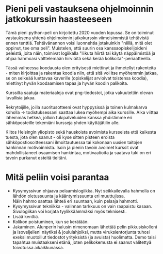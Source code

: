 # Pieni peli vastauksena ohjelmoinnin jatkokurssin haasteeseen

Tämä pieni python-peli on kirjoitettu 2020 vuoden lopussa. Se on toiminut vastauksena yhtenä ohjelmoinnin jatkokurssin viimeisimmistä tehtävistä ennen tenttiä. Tehtävänannon voisi luonnehtia jotakuinkin "niillä, mitä olet oppinut, tee oma peli". Muistelen, että suurin osa kanssaopiskelijoideni peleistä, joita näin, toimivat logiikalla "liikuta hiirtä tai käytä näppäimistöä ja ohjaa hahmoasi välttelemään hirviöitä sekä kerää kolikoita"-periaatteella.

Tässä vaiheessa koodausta olen erityisesti miettinyt ja ihmetellyt rakenteita - miten kirjoittaa ja rakentaa koodia niin, että sitä voi itse myöhemmin jatkaa, se on selkeää luettavaa kaverille (opiskelijat arvioivat toistensa koodia), miettinyt hyvän koodaamisen tapaa ja hyvän koodin palikoita.

Kurssilta saatuja materiaaleja ovat png-tiedostot, jotka vakuutettiin olevan luvallisia jakaa.

Rekrytoijille, joilla suoritusotteeni ovat hyppysissä ja toinen kulmakarva koholla -> todistuksessani saattaa lukea myöhempi aika kurssille. Aika viittaa lähemmäs hetkeä, jolloin tukipalveluiden kanssa yhdistimme eri sähköposteille tekemiäni kursseja yhden käyttäjätilin alle. 

Kiitos Helsingin yliopisto sekä hauskoista avoimista kursseista että kaikesta tuesta, jota olen saanut - oli kyse sitten pisteen eroista sähköpostiosoitteessani ilmoittautuessa tai kokonaan uusien taitojen hankinnan motivoinnista. Isoin ja pienin tavoin avoimet kurssit ovat mahdollistaneet osaamisen hankintaa, motivaatioita ja saatava tuki on eri tavoin purkanut esteitä tieltäni.

# Mitä peliin voisi parantaa

 - Kysymyssivun ohjaava pelaamislogiikka. Nyt seikkailevalla hahmolla on lähdön oletussuunta ja kääntymissuunta eri muuttujissa. <br> Näin hahmo saattaa lähteä eri suuntaan, kuin pelaaja hahmotti.
 - Kysymyssivun tekniikka - valinnan tarkkuus on vain raapaistu kasaan. Sivulogiikan voi korjata tyylikkäämmäksi myös teknisesti.
 - Lisää kenttiä.
 - Kolikon poistuminen, kun se kerätään.
 - Jakaminen. Alunperin halusin nimenomaan lähettää pelin pikkusiskolleni ja isoveljelleni näytiksi & joululahjoiksi, mutta viruksientorjunta tuhosi exeksi muotoillut tiedostot yrityksistä (ja avuista) huolimatta. Demo taisi tapahtua muistaakseni etänä, joten pelikokemusta ei saanut välitettyä toivotussa aikaikkunassa.
